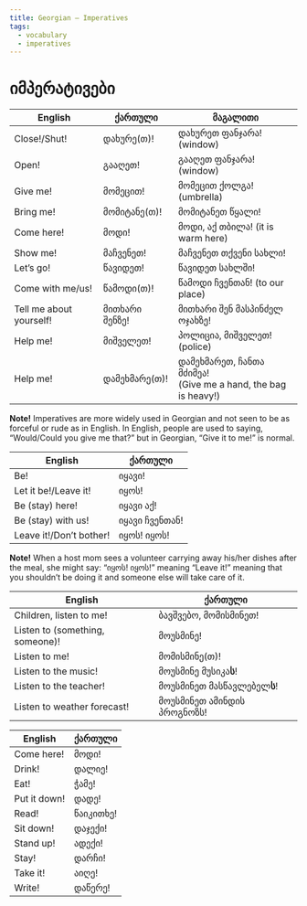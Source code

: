 ```yaml
---
title: Georgian – Imperatives
tags:
  - vocabulary
  - imperatives
---
```


# იმპერატივები

| English                 | ქართული        | მაგალითი                                                          |
| ----------------------- | -------------- | ----------------------------------------------------------------- |
| Close!/Shut!            | დახურე(თ)!     | დახურეთ ფანჯარა! (window)                                         |
| Open!                   | გააღეთ!        | გააღეთ ფანჯარა! (window)                                          |
| Give me!                | მომეცით!       | მომეცით ქოლგა! (umbrella)                                         |
| Bring me!               | მომიტანე(თ)!   | მომიტანეთ წყალი!                                                  |
| Come here!              | მოდი!          | მოდი, აქ თბილა! (it is warm here)                                 |
| Show me!                | მაჩვენეთ!      | მაჩვენეთ თქვენი სახლი!                                            |
| Let’s go!               | წავიდეთ!       | წავიდეთ სახლში!                                                   |
| Come with me/us!        | წამოდი(თ)!     | წამოდი ჩვენთან! (to our place)                                    |
| Tell me about yourself! | მითხარი შენზე! | მითხარი შენ მასპინძელ ოჯახზე!                                     |
| Help me!                | მიშველეთ!      | პოლიცია, მიშველეთ! (police)                                       |
| Help me!                | დამეხმარე(თ)!  | დამეხმარეთ, ჩანთა მძიმეა! <br>(Give me a hand, the bag is heavy!) |
**Note!** Imperatives are more widely used in Georgian and not seen to be as forceful or rude as in English.
In English, people are used to saying, “Would/Could you give me that?” but in Georgian, “Give it to me!” is normal.


| English                 | ქართული        |
| ----------------------- | -------------- |
| Be!                     | იყავი!         |
| Let it be!/Leave it!    | იყოს!          |
| Be (stay) here!         | იყავი აქ!      |
| Be (stay) with us!      | იყავი ჩვენთან! |
| Leave it!/Don’t bother! | იყოს! იყოს!    |
**Note!** When a host mom sees a volunteer carrying away his/her dishes after the meal, she might say:
“იყოს! იყოს!” meaning “Leave it!” meaning that you shouldn’t be doing it and someone else will take care of it.

| English                         | ქართული                     |
| ------------------------------- | --------------------------- |
| Children, listen to me!         | ბავშვებო, მომისმინეთ!       |
| Listen to (something, someone)! | მოუსმინე!                   |
| Listen to me!                   | მომისმინე(თ)!               |
| Listen to the music!            | მოუსმინე მუსიკა**ს**!       |
| Listen to the teacher!          | მოუსმინეთ მასწავლებელ**ს**! |
| Listen to weather forecast!     | მოუსმინეთ ამინდის პროგნოზს! |

| English      | ქართული   |
| ------------ | --------- |
| Come here!   | მოდი!     |
| Drink!       | დალიე!    |
| Eat!         | ჭამე!     |
| Put it down! | დადე!     |
| Read!        | წაიკითხე! |
| Sit down!    | დაჯექი!   |
| Stand up!    | ადექი!    |
| Stay!        | დარჩი!    |
| Take it!     | აიღე!     |
| Write!       | დაწერე!   |
